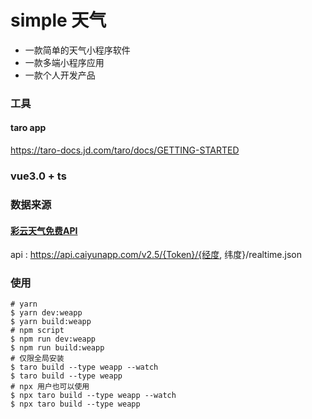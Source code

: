 # simple 天气
-  一款简单的天气小程序软件
-  一款多端小程序应用
-  一款个人开发产品

### 工具
#### taro app
https://taro-docs.jd.com/taro/docs/GETTING-STARTED
### vue3.0 + ts

### 数据来源
#### [彩云天气免费API](https://dashboard.caiyunapp.com)
api : https://api.caiyunapp.com/v2.5/{Token}/{经度, 纬度}/realtime.json

### 使用
``````
# yarn
$ yarn dev:weapp
$ yarn build:weapp
# npm script
$ npm run dev:weapp
$ npm run build:weapp
# 仅限全局安装
$ taro build --type weapp --watch
$ taro build --type weapp
# npx 用户也可以使用
$ npx taro build --type weapp --watch
$ npx taro build --type weapp
``````


